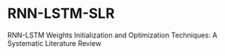 # RNN-LSTM-SLR
RNN-LSTM Weights Initialization and Optimization Techniques: A Systematic Literature Review

